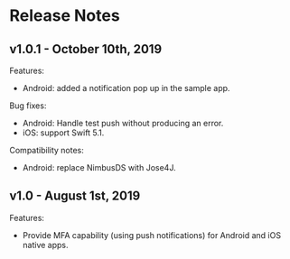 # Release Notes

## v1.0.1 - October 10th, 2019
Features:
- Android: added a notification pop up in the sample app.

Bug fixes:
- Android: Handle test push without producing an error.
- iOS: support Swift 5.1.

Compatibility notes:
- Android: replace NimbusDS with Jose4J.

## v1.0 - August 1st, 2019
Features:
- Provide MFA capability (using push notifications) for Android and iOS native apps.
